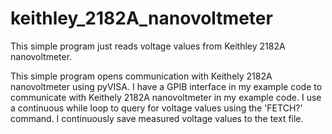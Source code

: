 # keithley_2182A_nanovoltmeter
This simple program just reads voltage values from Keithley 2182A nanovoltmeter. 

This simple program opens communication with Keithely 2182A nanovoltmeter using pyVISA. I have a GPIB interface in my example code to communicate with Keithely 2182A nanovoltmeter in my example code. I use a continuous while loop to query for voltage values using the 'FETCH?' command. I continuously save measured voltage values to the text file.  
